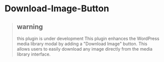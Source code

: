 # Download-Image-Button
> ## warning
> this plugin is under development
This plugin enhances the WordPress media library modal by adding a "Download Image" button. This allows users to easily download any image directly from the media library interface.
